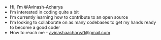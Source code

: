 -  Hi, I’m @Avinash-Acharya
-  I’m interested in coding quite a bit
-  I’m currently learning how to contribute to an open source
-  I’m looking to collaborate on as many codebases to get my hands ready to become a good coder  
-  How to reach me - avinashaacharya1@gmail.com 

